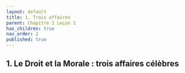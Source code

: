 ```yaml
---
layout: default
title: 1. Trois affaires
parent: Chapitre 1 Leçon 1
has_children: true
nav_order: 2
published: true
---
```

## 1. Le Droit et la Morale : trois affaires célèbres